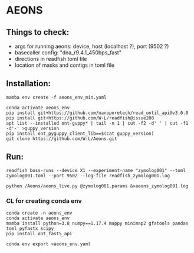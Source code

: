 # AEONS 

## Things to check:

- args for running aeons: device, host (localhost ?), port (9502 ?)
- basecaller config: "dna_r9.4.1_450bps_fast"  
- directions in readfish toml file
- location of masks and contigs in toml file



## Installation:


`mamba env create -f aeons_env_min.yaml`

```
conda activate aeons_env
pip install git+https://github.com/nanoporetech/read_until_api@v3.0.0
pip install git+https://github.com/W-L/readfish@issue208
apt list --installed ont-guppy* | tail -n 1 | cut -f2 -d' ' | cut -f1 -d'-' >guppy_version
pip install ont_pyguppy_client_lib==$(cat guppy_version)
git clone https://github.com/W-L/Aeons.git
```



## Run:


`readfish boss-runs --device X1 --experiment-name "zymolog001" --toml zymolog001.toml --port 9502 --log-file readfish_zymolog001.log` 


`python /Aeons/aeons_live.py @zymolog001.params &>aeons_zymolog001.log`



### CL for creating conda env 


```
conda create -n aeons_env
conda activate aeons_env
mamba install python=3.8 numpy==1.17.4 mappy minimap2 gfatools pandas toml pyfastx scipy
pip install ont_fast5_api

conda env export >aeons_env.yaml
```